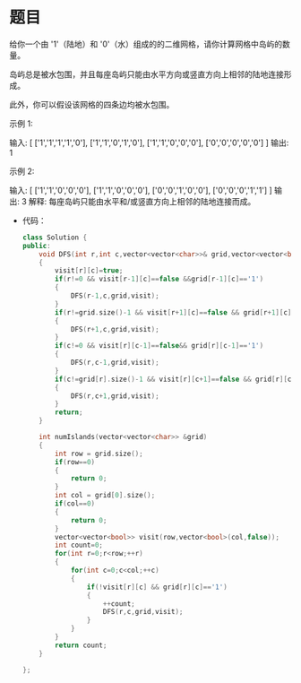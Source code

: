 # 题目
给你一个由 '1'（陆地）和 '0'（水）组成的的二维网格，请你计算网格中岛屿的数量。

岛屿总是被水包围，并且每座岛屿只能由水平方向或竖直方向上相邻的陆地连接形成。

此外，你可以假设该网格的四条边均被水包围。

 

示例 1:

输入:
[
['1','1','1','1','0'],
['1','1','0','1','0'],
['1','1','0','0','0'],
['0','0','0','0','0']
]
输出: 1

示例 2:

输入:
[
['1','1','0','0','0'],
['1','1','0','0','0'],
['0','0','1','0','0'],
['0','0','0','1','1']
]
输出: 3
解释: 每座岛屿只能由水平和/或竖直方向上相邻的陆地连接而成。

* 代码：
    ```C++
    class Solution {
    public:
        void DFS(int r,int c,vector<vector<char>>& grid,vector<vector<bool>>& visit)
        {
            visit[r][c]=true;
            if(r!=0 && visit[r-1][c]==false &&grid[r-1][c]=='1')
            {
                DFS(r-1,c,grid,visit);
            }
            if(r!=grid.size()-1 && visit[r+1][c]==false && grid[r+1][c]=='1')
            {
                DFS(r+1,c,grid,visit);
            }
            if(c!=0 && visit[r][c-1]==false&& grid[r][c-1]=='1')
            {
                DFS(r,c-1,grid,visit);
            }
            if(c!=grid[r].size()-1 && visit[r][c+1]==false && grid[r][c+1]=='1')
            {
                DFS(r,c+1,grid,visit);
            }
            return;
        }

        int numIslands(vector<vector<char>> &grid)
        {
            int row = grid.size();
            if(row==0)
            {
                return 0;
            }
            int col = grid[0].size();
            if(col==0)
            {
                return 0;
            }
            vector<vector<bool>> visit(row,vector<bool>(col,false));
            int count=0;
            for(int r=0;r<row;++r)
            {
                for(int c=0;c<col;++c)
                {
                    if(!visit[r][c] && grid[r][c]=='1')
                    {
                        ++count;
                        DFS(r,c,grid,visit);
                    }
                }
            }
            return count;
        }

    };
    ```